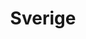 ---
title: Sverige
crosslinks:
- svenskpolitik
- sweden
- autotldr
- climatechange
- Snus
- itslenny
---